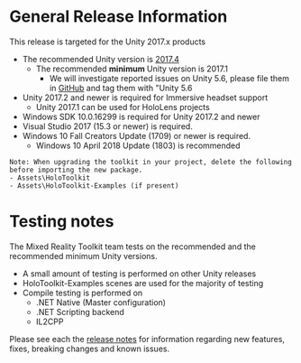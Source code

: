 # General Release Information

This release is targeted for the Unity 2017.x products 
- The recommended Unity version is [2017.4](https://unity3d.com/unity/qa/lts-releases?_ga=2.10765437.818138280.1527115303-289721018.1521153098)
    - The recommended **minimum** Unity version is 2017.1
        - We will investigate reported issues on Unity 5.6, please file them in [GitHub](https://github.com/Microsoft/MixedRealityToolkit-Unity/issues) and tag them with "Unity 5.6
- Unity 2017.2 and newer is required for Immersive headset support
    - Unity 2017.1 can be used for HoloLens projects
- Windows SDK 10.0.16299 is required for Unity 2017.2 and newer
- Visual Studio 2017 (15.3 or newer) is required.
- Windows 10 Fall Creators Update (1709) or newer is required.
    - Windows 10 April 2018 Update (1803) is recommended 

```
Note: When upgrading the toolkit in your project, delete the following before importing the new package.
- Assets\HoloToolkit
- Assets\HoloToolkit-Examples (if present)
```

# Testing notes

The Mixed Reality Toolkit team tests on the recommended and the recommended minimum Unity versions.
- A small amount of testing is performed on other Unity releases
- HoloToolkit-Examples scenes are used for the majority of testing
- Compile testing is performed on
    - .NET Native (Master configuration)
    - .NET Scripting backend
    - IL2CPP

Please see each the [release notes](https://github.com/Microsoft/MixedRealityToolkit-Unity/releases/latest) for information regarding new features, fixes, breaking changes and known issues.